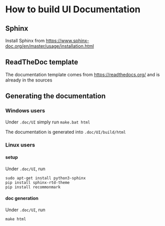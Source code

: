 # How to build UI Documentation

## Sphinx

Install Sphinx from https://www.sphinx-doc.org/en/master/usage/installation.html

## ReadTheDoc template

The documentation template comes from https://readthedocs.org/ and is already in the sources

## Generating the documentation

### Windows users
Under `.doc/UI` simply run `make.bat html`

The documentation is generated into `.doc/UI/build/html`


### Linux users

#### setup
Under `.doc/UI`, run 
```
sudo apt-get install python3-sphinx
pip install sphinx-rtd-theme
pip install recommonmark
```

#### doc generation

Under `.doc/UI`, run
```
make html
```